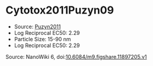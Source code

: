 <a name="material" />

# Cytotox2011Puzyn09
<script type="application/ld+json">
  {
    "@context": "https://schema.org/",
    "@type": "ChemicalSubstance",
    "@id": "https://egonw.github.io/nanowiki/nanowiki9.html#material",
    "http://purl.org/dc/terms/conformsTo":
      {
        "@type": "CreativeWork",
        "@id": "https://bioschemas.org/profiles/ChemicalSubstance/0.4-RELEASE/"
      },
    "identfier": "9",
    "name": "Cytotox2011Puzyn09",
    "url": "https://egonw.github.io/nanowiki/nanowiki9.html#material",
    "sameAs": "http://127.0.0.1/mediawiki/index.php/Special:URIResolver/Cytotox2011Puzyn09"
  }
</script>


* Source: [Puzyn2011](articlePuzyn2011.md)
* Log Reciprocal EC50: 2.29 
* Particle Size: 15-90 nm
* Log Reciprocal EC50: 2.29 


Source: NanoWiki 6, doi:[10.6084/m9.figshare.11897205.v1](https://doi.org/10.6084/m9.figshare.11897205.v1)
